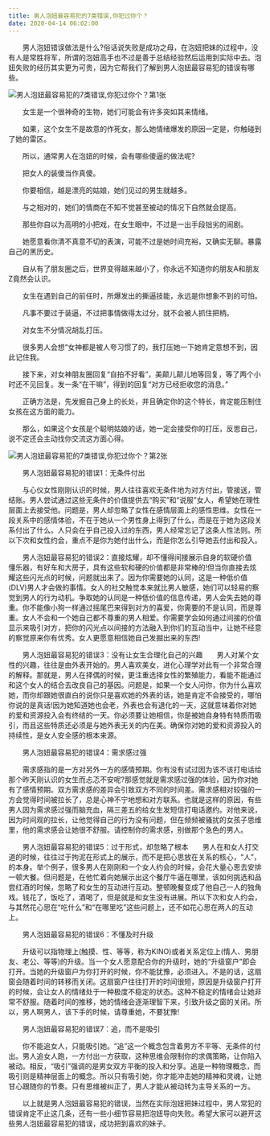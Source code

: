 ```yaml
---
title: 男人泡妞最容易犯的7类错误,你犯过你个？
date: 2020-04-14 06:02:00
---
```




　　男人泡妞错误做法是什么?俗话说失败是成功之母，在泡妞把妹的过程中，没有人是常胜将军，所谓的泡妞高手也不过是善于总结经验然后运用到实际中去。泡妞失败的经历其实更为可贵，因为它帮我们了解到男人泡妞最容易犯的错误有哪些。

![男人泡妞最容易犯的7类错误,你犯过你个？第1张](/img/9e31413d4d22305f6d267d44034220fb.jpg)

　　女生是一个很神奇的生物，她们可能会有许多突如其来情绪。

　　如果，这个女生不是故意的作死女，那么她情绪爆发的原因一定是，你触碰到了她的雷区。

　　所以，通常男人在泡妞的时候，会有哪些傻逼的做法呢?

　　把女人的装傻当作真傻。

　　你要相信，越是漂亮的姑娘，她们见过的男生就越多。

　　与之相对的，她们的情商在不知不觉甚至被动的情况下自然就会提高。

　　那些你自以为高明的小把戏，在女生眼中，不过是一出手段拙劣的闹剧。

　　她愿意看你清不真意不切的表演，可能不过是她时间充裕，又确实无聊。暴露自己的黑历史。

　　自从有了朋友圈之后，世界变得越来越小了，你永远不知道你的朋友A和朋友Z竟然会认识。

　　女生在遇到自己的前任时，所爆发出的撕逼技能，永远是你想象不到的可怕。

　　凡事不要过于装逼，不过把事情做得太过分，就不会被人抓住把柄。

　　对女生不分情况胡乱打压。

　　很多男人会想“女神都是被人夸习惯了的，我打压她一下她肯定意想不到，因此记住我。

　　接下来，对女神朋友圈回复“自拍不好看”，美颠儿颠儿地等回复，等了两个小时还不见回复。发一条“在干嘛”，得到的回复“对方已经拒收您的消息。”

　　正确方法是，先发掘自己身上的长处，并且确定你的这个特长，肯定能压制住女孩在这方面的能力。

　　那么，如果这个女孩是个聪明姑娘的话，她一定会接受你的打压，反思自己，说不定还会主动找你交流这方面心得。

![男人泡妞最容易犯的7类错误,你犯过你个？第2张](/img/2390990dee6677076ebbfb9e71c14279.jpg)

　　男人泡妞最容易犯的错误1：无条件付出

　　与心仪女性刚刚认识的时候，男人往往喜欢无条件地为对方付出，管接送，管结账。男人尝试通过这些无条件的价值提供去“购买”和“说服”女人，希望她在理性层面上去接受他。问题是，男人却忽略了女性在感情层面上的感性思维。女性在一段关系中的感情体验，不在于她从一个男性身上得到了什么，而是在于她为这段关系付出了什么。人只会在乎自己投入过的东西，男人经常忘记了这条人性法则。所以下次和女性约会，重点不是你为她付出什么，而是你怎么引导她去付出和投入。

　　男人泡妞最容易犯的错误2：直接炫耀，却不懂得间接展示自身的软硬价值　　懂乐器，有好车和大房子，具有这些软和硬的价值都是非常棒的!但当你直接去炫耀这些闪光点的时候，问题就出来了。因为你需要她的认同，这是一种低价值(DLV)男人才会做的事情。女人的社交触觉本来就比男人敏感，她们可以轻易的察觉到男人的行为动机。争取她的认同是一种低价值的信息传递，男人会失去她的尊重。你不能像小狗一样通过摇尾巴来得到对方的喜爱，你需要的不是认同，而是尊重。女人不会和一个她自己都不尊重的男人相爱。你需要学会如何通过间接的价值显示来吸引对方，把你的闪光点以间接的方法融入到你们的互动当中，让她不经意的察觉原来你有优秀。女人更愿意相信她自己发掘出来的东西!

　　男人泡妞最容易犯的错误3：没有让女生合理化自己的兴趣　　男人对某个女性的兴趣，往往是由外表开始的。男人喜欢美女，进化心理学对此有一个非常合理的解释。那就是，男人在择偶的时候，更注重选择女性的繁殖能力，看能不能通过和这个女人的结合去改良自己的基因。问题是，如果一个女人问你，你为什么喜欢她，而你却跟她很直白的说你只是喜欢她的外表的话，她是肯定不会接受的，哪怕你说的是真话!因为她知道她也会老，外表也会有退化的一天，这就意味着你对她的爱和资源投入会有终结的一天。你必须要让她相信，你是被她自身特有特质而吸引，而且这些特质还必须是与她外表无关的内在美。确保你对她的爱和资源投入的持续性，是女人安全感的根本来源。

　　男人泡妞最容易犯的错误4：需求感过强

　　需求感指的是一方对另外一方的感情预期。你有没有试过因为该不该打电话给那个昨天刚认识的女生而忐忑不安呢?那感觉就是需求感过强的体验，因为你对她有了感情预期。双方需求感的差异会引致双方不同的时间差。需求感相对较强的一方会觉得时间被拉长了，总是心神不宁地想和对方联系。也就是这样的原因，有些男人因为需求感过强而脑充血，隔三差五的给女生发短信打电话邀约。对他来说，因为时间观的拉长，让他觉得自己的行为没有问题，但在频频被骚扰的女孩子思维里，他的需求感会让她很不舒服。请控制你的需求感，别做那个急色的男人。

　　男人泡妞最容易犯的错误5：过于形式，却忽略了根本　　男人在和女人打交道的时候，往往过于拘泥在形式上的展示，而不是把心思放在关系的核心，“人”，的本身。举个例子，很多男人在刚刚和一个女人约会的时候，会花大量心思去安排一顿大餐。但问题是，在他忙着向她展示出这个餐厅牛逼在哪里，该如何挑选和品尝红酒的时候，忽略了和女生的互动进行互动。整顿晚餐变成了他自己一人的独角戏。钱花了，饭吃了，酒喝了，但是就是和女生没有进展。所以下次和女人约会，与其然花心思在“吃什么”和“在哪里吃”这些问题上，还不如花心思在两人的互动上。

　　男人泡妞最容易犯的错误6：不懂及时升级

　　升级可以指物理上(触摸、性、等等，称为KINO)或者关系定位上(情人、男朋友、老公、等等)的升级。当一个女人愿意配合你的升级时，她的“升级窗户”即会打开。当她的升级窗户为你打开的时候，你不能犹豫，必须进入。不是的话，这扇窗会随着时间的转移而关闭。这扇窗户往往打开的时间很短，原因是升级窗户打开的时候，会让女人的情绪处于一种极度不稳定的状态。这种不稳定的情绪会让她非常不舒服。随着时间的推移，她的情绪会逐渐理智下来，引致升级之窗的关闭。所以，男人啊男人，该下手的时候，请尊重她，不要犹豫!

　　男人泡妞最容易犯的错误7：追，而不是吸引

　　你不能追女人，只能吸引她。“追”这一个概念包含着男方不平等、无条件的付出。男人追女人跑，一方付出一方获取，这种思维会限制你的求偶策略，让你陷入被动。相反，“吸引”强调的是男女双方平衡的投入和分享。追是一种物理概念，而吸引则是精神层面上的概念。所以只有吸引她，你才能冲击她的精神和灵魂，让她甘心跟随你的节奏。只有思维被纠正了，男人才能从被动转为主导关系的一方。

　　以上就是男人泡妞最容易犯的错误，当然在实际泡妞把妹过程中，男人常犯的错误肯定不止这几条，还有一些小细节容易把泡妞导向失败。希望大家可以避开这些男人泡妞最容易犯的错误，成功把到喜欢的妹子。